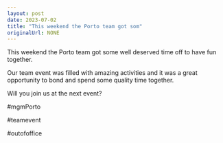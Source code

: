 ```yaml
---
layout: post
date: 2023-07-02
title: "This weekend the Porto team got som"
originalUrl: NONE
---
```


This weekend the Porto team got some well deserved time off to have fun together.

Our team event was filled with amazing activities and it was a great opportunity to bond and spend some quality time together.

Will you join us at the next event?

#mgmPorto

#teamevent

#outofoffice